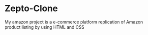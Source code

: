 # Zepto-Clone
My amazon project is a e-commerce platform replication of Amazon product listing by using HTML and CSS

